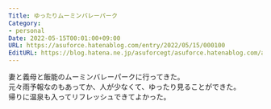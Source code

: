 ```yaml
---
Title: ゆったりムーミンバレーパーク
Category:
- personal
Date: 2022-05-15T00:01:00+09:00
URL: https://asuforce.hatenablog.com/entry/2022/05/15/000100
EditURL: https://blog.hatena.ne.jp/asuforcegt/asuforce.hatenablog.com/atom/entry/13574176438093049560
---
```


妻と義母と飯能のムーミンバレーパークに行ってきた。  
元々雨予報なのもあってか、人が少なくて、ゆったり見ることができた。  
帰りに温泉も入ってリフレッシュできてよかった。
